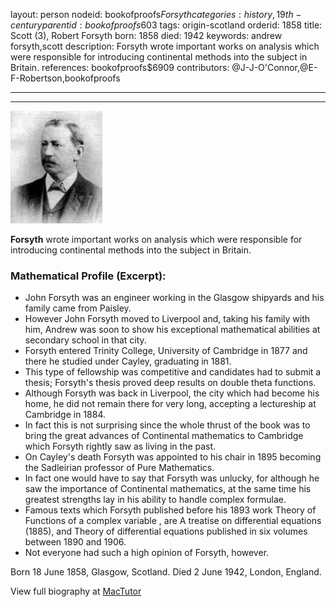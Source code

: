layout: person
nodeid: bookofproofs$Forsyth
categories: history,19th-century
parentid: bookofproofs$603
tags: origin-scotland
orderid: 1858
title: Scott (3), Robert Forsyth
born: 1858
died: 1942
keywords: andrew forsyth,scott
description: Forsyth wrote important works on analysis which were responsible for introducing continental methods into the subject in Britain.
references: bookofproofs$6909
contributors: @J-J-O'Connor,@E-F-Robertson,bookofproofs

---



---

![Forsyth.jpg](https://github.com/bookofproofs/bookofproofs.github.io/blob/main/_sources/_assets/images/portraits/Forsyth.jpg?raw=true)

**Forsyth** wrote important works on analysis which were responsible for introducing continental methods into the subject in Britain.

### Mathematical Profile (Excerpt):
* John Forsyth was an engineer working in the Glasgow shipyards and his family came from Paisley.
* However John Forsyth moved to Liverpool and, taking his family with him, Andrew was soon to show his exceptional mathematical abilities at secondary school in that city.
* Forsyth entered Trinity College, University of Cambridge in 1877 and there he studied under Cayley, graduating in 1881.
* This type of fellowship was competitive and candidates had to submit a thesis; Forsyth's thesis proved deep results on double theta functions.
* Although Forsyth was back in Liverpool, the city which had become his home, he did not remain there for very long, accepting a lectureship at Cambridge in 1884.
* In fact this is not surprising since the whole thrust of the book was to bring the great advances of Continental mathematics to Cambridge which Forsyth rightly saw as living in the past.
* On Cayley's death Forsyth was appointed to his chair in 1895 becoming the Sadleirian professor of Pure Mathematics.
* In fact one would have to say that Forsyth was unlucky, for although he saw the importance of Continental mathematics, at the same time his greatest strengths lay in his ability to handle complex formulae.
* Famous texts which Forsyth published before his 1893 work Theory of Functions of a complex variable , are A treatise on differential equations (1885), and Theory of differential equations published in six volumes between 1890 and 1906.
* Not everyone had such a high opinion of Forsyth, however.

Born 18 June 1858, Glasgow, Scotland. Died 2 June 1942, London, England.

View full biography at [MacTutor](https://mathshistory.st-andrews.ac.uk/Biographies/Forsyth/)
